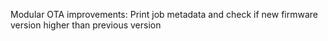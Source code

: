 Modular OTA improvements: Print job metadata and check if new firmware version
higher than previous version
